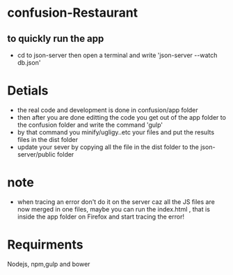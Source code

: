 # confusion-Restaurant

## to quickly run the app 
- cd to json-server then open a terminal and write 'json-server --watch db.json'

# Detials
- the real code and development is done in confusion/app folder 
- then after you are done editting the code you get out of the app folder to the confusion folder and write the command 'gulp'
- by that command you minify/ugligy..etc your files and put the results files in the dist folder 
- update your sever by copying all the file in the dist folder to the json-server/public folder

# note
 - when tracing an error don't do it on the server caz all the JS files are now merged in one files, maybe you can run the        index.html , that is inside the app folder on Firefox and start tracing the error!  

# Requirments 
  Nodejs, npm,gulp and bower 
